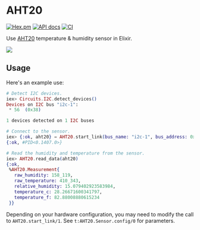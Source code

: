 # AHT20

[![Hex.pm](https://img.shields.io/hexpm/v/aht20.svg)](https://hex.pm/packages/aht20)
[![API docs](https://img.shields.io/hexpm/v/aht20.svg?label=docs)](https://hexdocs.pm/aht20)
[![CI](https://github.com/mnishiguchi/AHT20/workflows/CI/badge.svg)](https://github.com/mnishiguchi/AHT20/actions)

Use [AHT20](http://www.aosong.com/en/products-32.html) temperature & humidity sensor in Elixir.

[![](https://user-images.githubusercontent.com/7563926/107892310-44c78700-6ef2-11eb-996c-0a7580d0ed1d.jpg)](https://www.google.com/search?q=aht20+sensor&tbm=isch)

## Usage

Here's an example use:

```elixir
# Detect I2C devices.
iex> Circuits.I2C.detect_devices()
Devices on I2C bus "i2c-1":
 * 56  (0x38)

1 devices detected on 1 I2C buses

# Connect to the sensor.
iex> {:ok, aht20} = AHT20.start_link(bus_name: "i2c-1", bus_address: 0x38)
{:ok, #PID<0.1407.0>}

# Read the humidity and temperature from the sensor.
iex> AHT20.read_data(aht20)
{:ok,
 %AHT20.Measurement{
   raw_humidity: 158_119,
   raw_temperature: 410_343,
   relative_humidity: 15.079402923583984,
   temperature_c: 28.26671600341797,
   temperature_f: 82.88008880615234
 }}
```

Depending on your hardware configuration, you may need to modify the call to
`AHT20.start_link/1`. See `t:AHT20.Sensor.config/0` for parameters.

